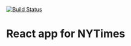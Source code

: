 [![Build Status](https://travis-ci.org/BraveVN/nytimes_react.svg?branch=master)](https://travis-ci.org/BraveVN/nytimes_react)

# React app for NYTimes
